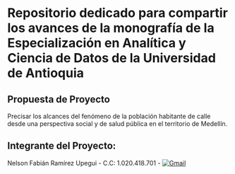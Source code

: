# Repositorio dedicado para compartir los avances de la monografía de la Especialización en Analítica y Ciencia de Datos de la Universidad de Antioquia

## Propuesta de Proyecto
Precisar los alcances del fenómeno de la población habitante de calle desde una perspectiva social y de salud pública en el territorio de Medellín.

## Integrante del Proyecto:
Nelson Fabián Ramírez Upegui - C.C: 1.020.418.701 - [![Gmail](https://img.shields.io/badge/Gmail-nelson.ramirez1@udea.edu.co-026937?style=for-the-badge&logo=gmail&logoColor=white&labelColor=EA4335)](mailto:nelson.ramirez1@udea.edu.co)
